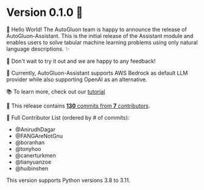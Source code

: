# Version 0.1.0 🎉

👋 Hello World! The AutoGluon team is happy to announce the release of AutoGluon-Assistant. This is the initial release of the Assistant module and enables users to solve tabular machine learning problems using only natural language descriptions. ✨

🚀 Don't wait to try it out and we are happy to any feedback!

🤖 Currently, AutoGluon-Assistant supports AWS Bedrock as default LLM provider while also supporting OpenAI as an alternative.

📚 To learn more, check out our [tutorial](https://auto.gluon.ai/assistant/0.1.0/index.html)

🙌 This release contains [**130** commits from **7** contributors](https://github.com/autogluon/autogluon-assistant/commits/0.1.0).


👥 Full Contributor List (ordered by # of commits):
- @AnirudhDagar
- @FANGAreNotGnu
- @boranhan
- @tonyhoo
- @canerturkmen
- @tianyuanzoe
- @huibinshen

This version supports Python versions 3.8 to 3.11.
